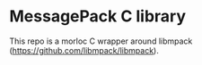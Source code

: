 # MessagePack C library

This repo is a morloc C wrapper around libmpack (https://github.com/libmpack/libmpack).
